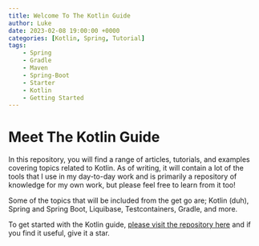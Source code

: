 ```yaml
---
title: Welcome To The Kotlin Guide
author: Luke
date: 2023-02-08 19:00:00 +0000
categories: [Kotlin, Spring, Tutorial]
tags: 
    - Spring
    - Gradle
    - Maven
    - Spring-Boot
    - Starter
    - Kotlin
    - Getting Started
---
```


# Meet The Kotlin Guide

In this repository, you will find a range of articles, tutorials, and examples covering topics related to Kotlin. As of writing, it will contain a lot of the tools that I use in my day-to-day work and is primarily a repository of knowledge for my own work, but please feel free to learn from it too!

Some of the topics that will be included from the get go are; Kotlin (duh), Spring and Spring Boot, Liquibase, Testcontainers, Gradle, and more.

To get started with the Kotlin guide, [please visit the repository here](https://github.com/lstratta/kotlin-guide) and if you find it useful, give it a star.
